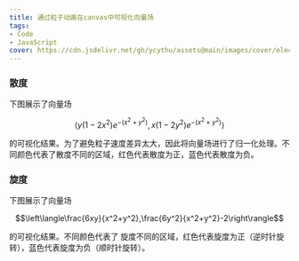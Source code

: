 ```yaml
---
title: 通过粒子动画在canvas中可视化向量场
tags: 
- Code
- JavaScript
cover: https://cdn.jsdelivr.net/gh/ycythu/assets@main/images/cover/electric field.jpg
---
```

<!--more-->
<style>
    canvas {
        display: block;
        margin: 0 auto;
    }
</style>


### 散度

下图展示了向量场

$$\left\langle y(1-2x^2)e^{-(x^2+y^2)},x(1-2y^2)e^{-(x^2+y^2)}\right\rangle$$

的可视化结果。为了避免粒子速度差异太大，因此将向量场进行了归一化处理。不同颜色代表了散度不同的区域，红色代表散度为正，蓝色代表散度为负。

<canvas id="vector_field_div"></canvas>

### 旋度

下图展示了向量场

$$\left\langle\frac{6xy}{x^2+y^2},\frac{6y^2}{x^2+y^2}-2\right\rangle$$

的可视化结果。不同颜色代表了 旋度不同的区域，红色代表旋度为正（逆时针旋转），蓝色代表旋度为负（顺时针旋转）。

<canvas id="vector_field_curl"></canvas>

<script src="https://cdn.jsdelivr.net/gh/ycythu/assets@main/js/vector_field/VectorField.min.js"></script>

